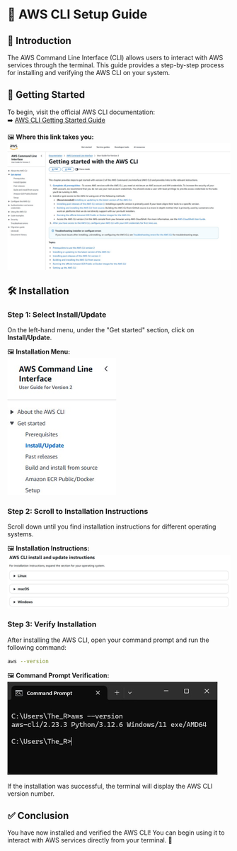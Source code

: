 # 🚀 **AWS CLI Setup Guide**

## 📌 **Introduction**  
The AWS Command Line Interface (CLI) allows users to interact with AWS services through the terminal. This guide provides a step-by-step process for installing and verifying the AWS CLI on your system.

## 🔗 **Getting Started**  
To begin, visit the official AWS CLI documentation:  
➡️ [AWS CLI Getting Started Guide](https://docs.aws.amazon.com/cli/latest/userguide/cli-chap-getting-started.html)

🖼️ **Where this link takes you:**  
![AWS CLI Getting Started Webpage](images/getting_started_cli_webpage.jpg)

## 🛠 **Installation**  
### **Step 1: Select Install/Update**  
On the left-hand menu, under the "Get started" section, click on **Install/Update**.

🖼️ **Installation Menu:**  
![Install/Update Menu](images/install_update_menu.jpg)

### **Step 2: Scroll to Installation Instructions**  
Scroll down until you find installation instructions for different operating systems.

🖼️ **Installation Instructions:**  
![Installation Instructions](images/instructions.jpg)

### **Step 3: Verify Installation**  
After installing the AWS CLI, open your command prompt and run the following command:

```sh
aws --version
```

🖼️ **Command Prompt Verification:**  
![AWS CLI Version Check](images/cmd.jpg)

If the installation was successful, the terminal will display the AWS CLI version number.

## ✅ **Conclusion**  
You have now installed and verified the AWS CLI! You can begin using it to interact with AWS services directly from your terminal. 🚀

